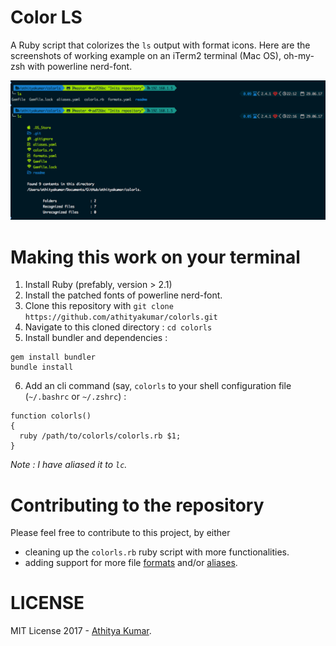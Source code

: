 # Color LS

A Ruby script that colorizes the `ls` output with format icons. Here are the screenshots of
working example on an iTerm2 terminal (Mac OS), oh-my-zsh with powerline nerd-font.

![Example](readme/example.png)

# Making this work on your terminal

1. Install Ruby (prefably, version > 2.1)
2. Install the patched fonts of powerline nerd-font.
3. Clone this repository with `git clone https://github.com/athityakumar/colorls.git`
4. Navigate to this cloned directory : `cd colorls`
5. Install bundler and dependencies :
  ```
  gem install bundler
  bundle install
  ``` 
6. Add an cli command (say, `colorls` to your shell configuration file (`~/.bashrc` or `~/.zshrc`) : 
  ```
  function colorls()
  {
    ruby /path/to/colorls/colorls.rb $1;
  }
  ```

  _Note : I have aliased it to `lc`._

# Contributing to the repository

Please feel free to contribute to this project, by either 
- cleaning up the `colorls.rb` ruby script with more functionalities.
- adding support for more file [formats](formats.yaml) and/or [aliases](aliases.yaml).

# LICENSE

MIT License 2017 - [Athitya Kumar](https://github.com/athityakumar/).